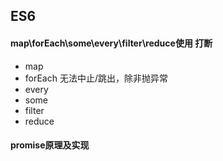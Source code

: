 ## ES6

#### map\forEach\some\every\filter\reduce使用 打断
+ map
+ forEach 无法中止/跳出，除非抛异常
+ every
+ some
+ filter
+ reduce

#### promise原理及实现
